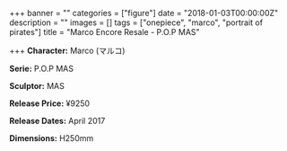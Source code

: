 +++
banner = ""
categories = ["figure"]
date = "2018-01-03T00:00:00Z"
description = ""
images = []
tags = ["onepiece", "marco", "portrait of pirates"]
title = "Marco Encore Resale - P.O.P MAS"

+++
**Character:** Marco (マルコ)

**Serie:** P.O.P MAS

**Sculptor:** MAS

**Release Price:** ¥9250

**Release Dates:** April 2017

**Dimensions:** H250mm